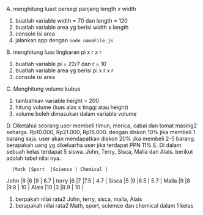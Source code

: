 A. menghitung luast persegi panjang length x width 
  1. buatlah variable width = 70 dan length = 120
  2. buatlah variable area yg berisi width x length
  3. console isi area
  4. jalankan app dengan `node namaFile.js`

B. menghitung luas lingkaran pi x r x r 
  1. buatlah variable pi = 22/7 dan r = 10
  2. buatlah variable area yg berisi pi x r x r
  3. console isi area

C. Menghitung volume kubus 
  1. tambahkan variable height = 200
  2. hitung volume (luas alas x tinggi atau height)
  3. volume boleh dimasukan dalam variable volume

D. Diketahui seorang user membeli timun, merica, cabai dan tomat masing2 seharga. Rp10.000, Rp21.000, Rp15.000. dengan diskon 10% jika membeli 1 barang saja. user akan mendapatkan diskon 20% jika membeli 2-5 barang. berapakah uang yg dikeluarha user jika terdapat PPN 11%
E. Di dalam sebuah kelas terdapat 5 siswa. John, Terry, Sisca, Malla dan Alais. berikut adalah tabel nilai nya.

      |Math |Sport  |Science | Chemical |
John  |8    |6      |9       | 6.7      |
terry |6    |7      |7.5     | 4.7      |
Sisca |5    |9      |6.5     | 5.7      |
Malla |9    |8      |9.8     | 10       |
Alais |10   |3      |8.9     | 10       |

1. berpakah nilai rata2 John, terry, sisca, malla, Alais
2. berapakah nilai rata2 Math, sport, sciemce dan chemical dalam 1 kelas